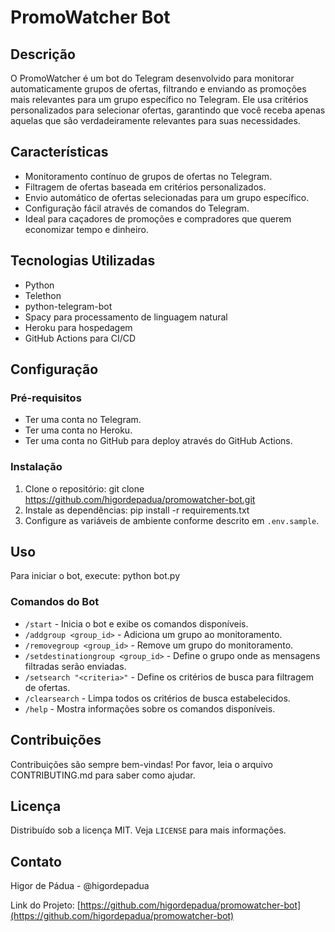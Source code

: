 # PromoWatcher Bot

## Descrição
O PromoWatcher é um bot do Telegram desenvolvido para monitorar automaticamente grupos de ofertas, filtrando e enviando as promoções mais relevantes para um grupo específico no Telegram. Ele usa critérios personalizados para selecionar ofertas, garantindo que você receba apenas aquelas que são verdadeiramente relevantes para suas necessidades.

## Características
- Monitoramento contínuo de grupos de ofertas no Telegram.
- Filtragem de ofertas baseada em critérios personalizados.
- Envio automático de ofertas selecionadas para um grupo específico.
- Configuração fácil através de comandos do Telegram.
- Ideal para caçadores de promoções e compradores que querem economizar tempo e dinheiro.

## Tecnologias Utilizadas
- Python
- Telethon
- python-telegram-bot
- Spacy para processamento de linguagem natural
- Heroku para hospedagem
- GitHub Actions para CI/CD

## Configuração
### Pré-requisitos
- Ter uma conta no Telegram.
- Ter uma conta no Heroku.
- Ter uma conta no GitHub para deploy através do GitHub Actions.

### Instalação
1. Clone o repositório:
git clone https://github.com/higordepadua/promowatcher-bot.git
2. Instale as dependências:
pip install -r requirements.txt
3. Configure as variáveis de ambiente conforme descrito em `.env.sample`.

## Uso
Para iniciar o bot, execute:
python bot.py

### Comandos do Bot
- `/start` - Inicia o bot e exibe os comandos disponíveis.
- `/addgroup <group_id>` - Adiciona um grupo ao monitoramento.
- `/removegroup <group_id>` - Remove um grupo do monitoramento.
- `/setdestinationgroup <group_id>` - Define o grupo onde as mensagens filtradas serão enviadas.
- `/setsearch "<criteria>"` - Define os critérios de busca para filtragem de ofertas.
- `/clearsearch` - Limpa todos os critérios de busca estabelecidos.
- `/help` - Mostra informações sobre os comandos disponíveis.

## Contribuições
Contribuições são sempre bem-vindas! Por favor, leia o arquivo CONTRIBUTING.md para saber como ajudar.

## Licença
Distribuído sob a licença MIT. Veja `LICENSE` para mais informações.

## Contato
Higor de Pádua - @higordepadua

Link do Projeto: [https://github.com/higordepadua/promowatcher-bot](https://github.com/higordepadua/promowatcher-bot)
